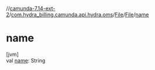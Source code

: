 //[camunda-7.14-ext-2](../../../../index.md)/[com.hydra_billing.camunda.api.hydra.oms](../../index.md)/[File](../index.md)/[File](index.md)/[name](name.md)

# name

[jvm]\
val [name](name.md): String
